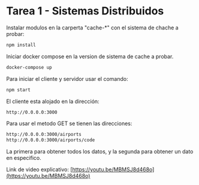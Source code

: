 # Tarea 1 - Sistemas Distribuidos
Instalar modulos en la carperta "cache-*" con el sistema de chache a probar:
```sh
npm install
```

Iniciar docker compose en la version de sistema de cache a probar.
```sh
docker-compose up
```

Para iniciar el cliente y servidor usar el comando:
```sh
npm start
```

El cliente esta alojado en la dirección:
```sh
http://0.0.0.0:3000
```

Para usar el metodo GET se tienen las direcciones:
```sh
http://0.0.0.0:3000/airports
http://0.0.0.0:3000/airports/code
```

La primera para obtener todos los datos, y la segunda para obtener un dato en especifico.


Link de video explicativo: [https://youtu.be/MBMSJ8d468o](https://youtu.be/MBMSJ8d468o)
